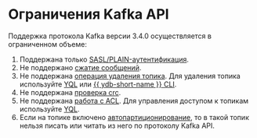 # Ограничения Kafka API

Поддержка протокола Kafka версии 3.4.0 осуществляется в ограниченном объеме:

1. Поддержана только [SASL/PLAIN-аутентификация](https://kafka.apache.org/documentation/#security_sasl).
1. Не поддержано [сжатие сообщений](https://www.confluent.io/blog/apache-kafka-message-compression/).
1. Не поддержана [операция удаления топика](https://kafka.apache.org/protocol#The_Messages_DeleteTopics). Для удаления топика используйте [YQL](../../yql/reference/syntax/drop-topic.md) или [{{ ydb-short-name }} CLI](../ydb-cli/topic-drop.md).
1. Не поддержана [проверка crc](https://kafka.apache.org/documentation/#consumerconfigs_check.crcs).
1. Не поддержана [работа с ACL](https://kafka.apache.org/documentation/#security_authz). Для управления доступом к топикам используйте [YQL](../../yql/reference/syntax/grant.md).
1. Если на топике включено [автопартиционирование](../../concepts/datamodel/topic.md#autopartitioning), то в такой топик нельзя писать или читать из него по протоколу Kafka API.
